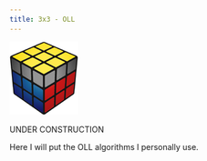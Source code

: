 ```yaml
---
title: 3x3 - OLL
---
```


![oll](./OLLinfo.png)

UNDER CONSTRUCTION

Here I will put the OLL algorithms I personally use.
